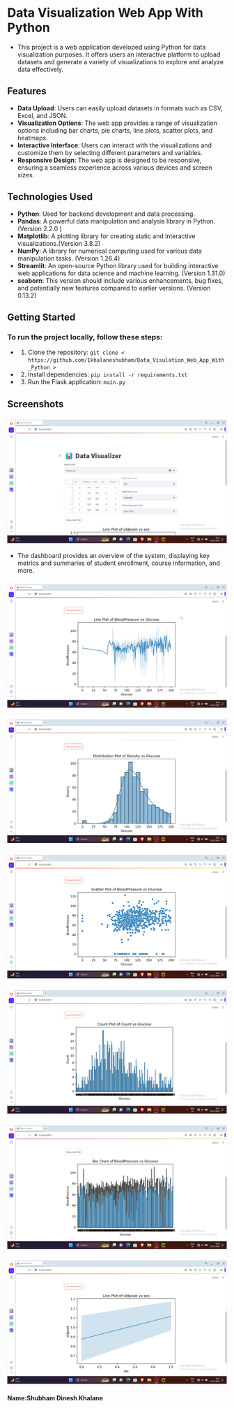 # Data Visualization Web App With Python 
- This project is a web application developed using Python for data visualization purposes. It offers users an interactive platform to upload datasets and generate a variety of visualizations to explore and analyze data effectively.

## Features

- **Data Upload**: Users can easily upload datasets in formats such as CSV, Excel, and JSON.
- **Visualization Options**: The web app provides a range of visualization options including bar charts, pie charts, line plots, scatter plots, and heatmaps.
- **Interactive Interface**: Users can interact with the visualizations and customize them by selecting different parameters and variables.
- **Responsive Design**: The web app is designed to be responsive, ensuring a seamless experience across various devices and screen sizes.

## Technologies Used

- **Python**: Used for backend development and data processing.
- **Pandas**: A powerful data manipulation and analysis library in Python.(Version 2.2.0 )
- **Matplotlib**: A plotting library for creating static and interactive visualizations.(Version 3.8.2)
- **NumPy**: A library for numerical computing used for various data manipulation tasks. (Version 1.26.4)
- **Streamlit**: An open-source Python library used for building interactive web applications for data science and machine learning. (Version 1.31.0)
- **seaborn**: This version should include various enhancements, bug fixes, and potentially new features compared to earlier versions. (Version 0.13.2)
  
## Getting Started

### To run the project locally, follow these steps:

- 1. Clone the repository: `git clone < https://github.com/1khalaneshubham/Data_Visulation_Web_App_With_Python >`
- 2. Install dependencies: `pip install -r requirements.txt`
- 3. Run the Flask application: `main.py`

## Screenshots
### ![Dashboard 1](https://github.com/1khalaneshubham/Data_Visulation_Web_App_With_Python/blob/main/Screenshots/Screenshot1.png)
- The dashboard provides an overview of the system, displaying key metrics and summaries of student enrollment, course information, and more.
### ![Line Plot](https://github.com/1khalaneshubham/Data_Visulation_Web_App_With_Python/blob/main/Screenshots/Screenshot2.png)
### ![Dashboard 2](https://github.com/1khalaneshubham/Data_Visulation_Web_App_With_Python/blob/main/Screenshots/Screenshot3.png)
### ![Dashboard 3](https://github.com/1khalaneshubham/Data_Visulation_Web_App_With_Python/blob/main/Screenshots/Screenshot4.png)
### ![Dashboard 4](https://github.com/1khalaneshubham/Data_Visulation_Web_App_With_Python/blob/main/Screenshots/Screenshot5.png)
### ![Dashboard 5](https://github.com/1khalaneshubham/Data_Visulation_Web_App_With_Python/blob/main/Screenshots/Screenshot6.png)
### ![Dashboard 6](https://github.com/1khalaneshubham/Data_Visulation_Web_App_With_Python/blob/main/Screenshots/Screenshot7.png)

#### Name:Shubham Dinesh Khalane
